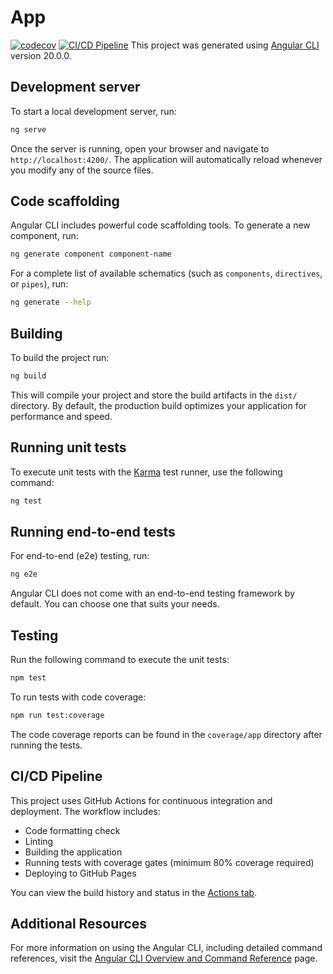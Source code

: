 # App

[![codecov](https://codecov.io/github/Michael-Perillo/AngularFrontendPOC/graph/badge.svg?token=TLNM11X205)](https://codecov.io/github/Michael-Perillo/AngularFrontendPOC)
[![CI/CD Pipeline](https://github.com/Michael-Perillo/AngularFrontendPOC/actions/workflows/main.yml/badge.svg)](https://github.com/Michael-Perillo/AngularFrontendPOC/actions/workflows/main.yml)
This project was generated using [Angular CLI](https://github.com/angular/angular-cli) version 20.0.0.

## Development server

To start a local development server, run:

```bash
ng serve
```

Once the server is running, open your browser and navigate to `http://localhost:4200/`. The application will automatically reload whenever you modify any of the source files.

## Code scaffolding

Angular CLI includes powerful code scaffolding tools. To generate a new component, run:

```bash
ng generate component component-name
```

For a complete list of available schematics (such as `components`, `directives`, or `pipes`), run:

```bash
ng generate --help
```

## Building

To build the project run:

```bash
ng build
```

This will compile your project and store the build artifacts in the `dist/` directory. By default, the production build optimizes your application for performance and speed.

## Running unit tests

To execute unit tests with the [Karma](https://karma-runner.github.io) test runner, use the following command:

```bash
ng test
```

## Running end-to-end tests

For end-to-end (e2e) testing, run:

```bash
ng e2e
```

Angular CLI does not come with an end-to-end testing framework by default. You can choose one that suits your needs.

## Testing

Run the following command to execute the unit tests:

```bash
npm test
```

To run tests with code coverage:

```bash
npm run test:coverage
```

The code coverage reports can be found in the `coverage/app` directory after running the tests.

## CI/CD Pipeline

This project uses GitHub Actions for continuous integration and deployment. The workflow includes:

- Code formatting check
- Linting
- Building the application
- Running tests with coverage gates (minimum 80% coverage required)
- Deploying to GitHub Pages

You can view the build history and status in the [Actions tab](https://github.com/your-username/AngularFrontendPOC/actions).

## Additional Resources

For more information on using the Angular CLI, including detailed command references, visit the [Angular CLI Overview and Command Reference](https://angular.dev/tools/cli) page.
